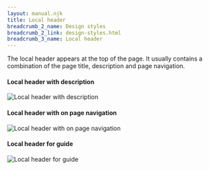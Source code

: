 ```yaml
---
layout: manual.njk
title: Local header
breadcrumb_2_name: Design styles
breadcrumb_2_link: design-styles.html
breadcrumb_3_name: Local header
---
```

The local header appears at the top of the page. It usually contains a combination of the page title,
description and page navigation.

#### Local header with description
<div class="example">
  <img src="../assets/components/local-header/default-lg.png" alt="Local header with description">
</div>

#### Local header with on page navigation
<div class="example">
  <img src="../assets/components/local-header/page-navgiation-lg.png" alt="Local header with on page navigation">
</div>

#### Local header for guide
<div class="example">
  <img src="../assets/components/local-header/guide-navgiation-lg.png " alt="Local header for guide">
</div>
